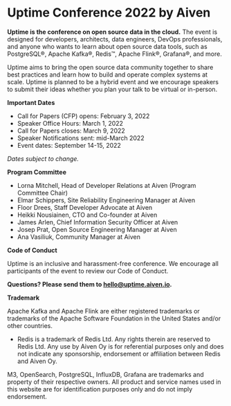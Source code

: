 # Uptime Conference 2022 by Aiven
**Uptime is the conference on open source data in the cloud.** The event is designed for developers, architects, data engineers, DevOps professionals, and anyone who wants to learn about open source data tools, such as PostgreSQL®, Apache Kafka®, Redis™, Apache Flink®, Grafana®, and more. 

Uptime aims to bring the open source data community together to share best practices and learn how to build and operate complex systems at scale. Uptime is planned to be a hybrid event and we encourage speakers to submit their ideas whether you plan your talk to be virtual or in-person.

**Important Dates**

- Call for Papers (CFP) opens: February 3, 2022
- Speaker Office Hours: March 1, 2022
- Call for Papers closes: March 9, 2022
- Speaker Notifications sent: mid-March 2022
- Event dates: September 14-15, 2022

*Dates subject to change.*

**Program Committee**

- Lorna Mitchell, Head of Developer Relations at Aiven (Program Committee Chair)
- Elmar Schippers, Site Reliability Engineering Manager at Aiven
- Floor Drees, Staff Developer Advocate at Aiven
- Heikki Nousiainen, CTO and Co-founder at Aiven
- James Arlen, Chief Information Security Officer at Aiven
- Josep Prat, Open Source Engineering Manager at Aiven
- Ana Vasiliuk, Community Manager at Aiven

**Code of Conduct** 

Uptime is an inclusive and harassment-free conference. We encourage all participants of the event to review our Code of Conduct.  

**Questions? Please send them to hello@uptime.aiven.io.**

**Trademark**

Apache Kafka and Apache Flink are either registered trademarks or trademarks of the Apache Software Foundation in the United States and/or other countries.

* Redis is a trademark of Redis Ltd. Any rights therein are reserved to Redis Ltd. Any use by Aiven Oy is for referential purposes only and does not indicate any sponsorship, endorsement or affiliation between Redis and Aiven Oy.

M3, OpenSearch, PostgreSQL, InfluxDB, Grafana are trademarks and property of their respective owners. All product and service names used in this website are for identification purposes only and do not imply endorsement.
